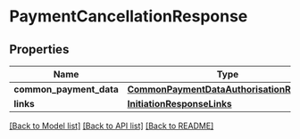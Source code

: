 # PaymentCancellationResponse

## Properties
Name | Type | Description | Notes
------------ | ------------- | ------------- | -------------
**common_payment_data** | [**CommonPaymentDataAuthorisationResponse**](CommonPaymentDataAuthorisationResponse.md) |  | [optional] 
**links** | [**InitiationResponseLinks**](InitiationResponseLinks.md) |  | [optional] 

[[Back to Model list]](../README.md#documentation-for-models) [[Back to API list]](../README.md#documentation-for-api-endpoints) [[Back to README]](../README.md)

